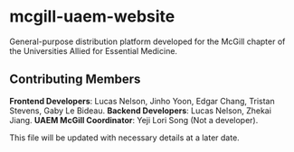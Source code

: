 # mcgill-uaem-website

General-purpose distribution platform developed for the McGill chapter of the Universities Allied for Essential Medicine.

## Contributing Members
**Frontend Developers**: Lucas Nelson, Jinho Yoon, Edgar Chang, Tristan Stevens, Gaby Le Bideau. 
**Backend Developers**: Lucas Nelson, Zhekai Jiang. 
**UAEM McGill Coordinator**: Yeji Lori Song (Not a developer). 

This file will be updated with necessary details at a later date.  

